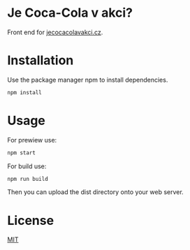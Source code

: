 # Je Coca-Cola v akci?
Front end for [jecocacolavakci.cz](https://jecocacolavakci.cz).

# Installation
Use the package manager npm to install dependencies.
```bash
npm install
```

# Usage
For prewiew use:
```bash
npm start
```

For build use:
```bash
npm run build
```
Then you can upload the dist directory onto your web server.

# License
[MIT](LICENCE.md)
